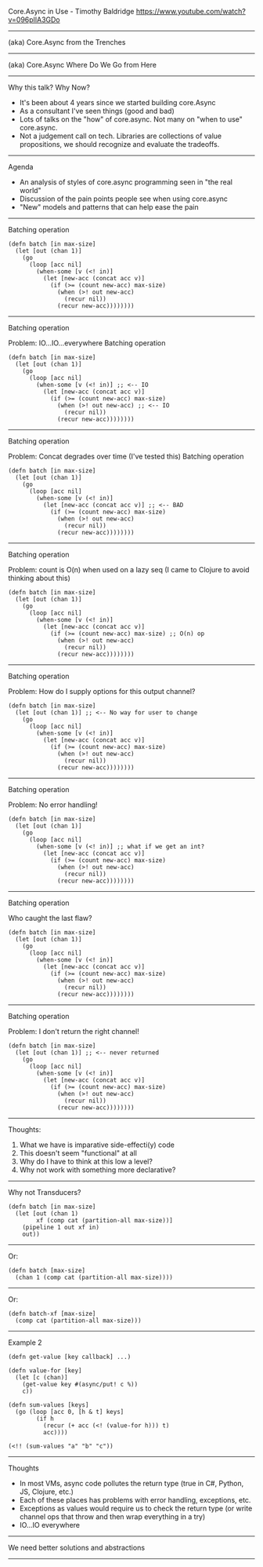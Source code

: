 Core.Async in Use - Timothy Baldridge
https://www.youtube.com/watch?v=096pIlA3GDo


----
(aka) Core.Async
from the Trenches

----
(aka) Core.Async
Where Do We Go from Here

----
Why this talk? Why Now?

- It's been about 4 years since we started building core.Async
- As a consultant I've seen things (good and bad)
- Lots of talks on the "how" of core.async. Not many on "when to use" core.async.
- Not a judgement call on tech. Libraries are collections of value propositions, we should recognize and evaluate the tradeoffs.

---
Agenda

- An analysis of styles of core.async programming seen in "the real world"
- Discussion of the pain points people see when using core.async
- "New" models and patterns that can help ease the pain

----
Batching operation

```
(defn batch [in max-size]
  (let [out (chan 1)]
    (go
      (loop [acc nil]
        (when-some [v (<! in)]
          (let [new-acc (concat acc v)]
            (if (>= (count new-acc) max-size)
              (when (>! out new-acc)
                (recur nil))
              (recur new-acc))))))))
```

----
Batching operation

Problem: IO...IO...everywhere
Batching operation

```
(defn batch [in max-size]
  (let [out (chan 1)]
    (go
      (loop [acc nil]
        (when-some [v (<! in)] ;; <-- IO
          (let [new-acc (concat acc v)]
            (if (>= (count new-acc) max-size)
              (when (>! out new-acc) ;; <-- IO
                (recur nil))
              (recur new-acc))))))))
```

----
Batching operation

Problem: Concat degrades over time (I've tested this)
Batching operation

```
(defn batch [in max-size]
  (let [out (chan 1)]
    (go
      (loop [acc nil]
        (when-some [v (<! in)]
          (let [new-acc (concat acc v)] ;; <-- BAD
            (if (>= (count new-acc) max-size)
              (when (>! out new-acc)
                (recur nil))
              (recur new-acc))))))))
```

---
Batching operation

Problem: count is O(n) when used on a lazy seq
(I came to Clojure to avoid thinking about this)

```
(defn batch [in max-size]
  (let [out (chan 1)]
    (go
      (loop [acc nil]
        (when-some [v (<! in)]
          (let [new-acc (concat acc v)]
            (if (>= (count new-acc) max-size) ;; O(n) op
              (when (>! out new-acc)
                (recur nil))
              (recur new-acc))))))))
```

----
Batching operation

Problem: How do I supply options for this output channel?

```
(defn batch [in max-size]
  (let [out (chan 1)] ;; <-- No way for user to change
    (go
      (loop [acc nil]
        (when-some [v (<! in)]
          (let [new-acc (concat acc v)]
            (if (>= (count new-acc) max-size)
              (when (>! out new-acc)
                (recur nil))
              (recur new-acc))))))))
```

----
Batching operation

Problem: No error handling!
```
(defn batch [in max-size]
  (let [out (chan 1)]
    (go
      (loop [acc nil]
        (when-some [v (<! in)] ;; what if we get an int?
          (let [new-acc (concat acc v)]
            (if (>= (count new-acc) max-size)
              (when (>! out new-acc)
                (recur nil))
              (recur new-acc))))))))
```

----
Batching operation

Who caught the last flaw?

```
(defn batch [in max-size]
  (let [out (chan 1)]
    (go
      (loop [acc nil]
        (when-some [v (<! in)]
          (let [new-acc (concat acc v)]
            (if (>= (count new-acc) max-size)
              (when (>! out new-acc)
                (recur nil))
              (recur new-acc))))))))
```

----
Batching operation

Problem: I don't return the right channel!

```
(defn batch [in max-size]
  (let [out (chan 1)] ;; <-- never returned
    (go
      (loop [acc nil]
        (when-some [v (<! in)]
          (let [new-acc (concat acc v)]
            (if (>= (count new-acc) max-size)
              (when (>! out new-acc)
                (recur nil))
              (recur new-acc))))))))
```

----
Thoughts:

1. What we have is imparative side-effecti(y) code
2. This doesn't seem "functional" at all
3. Why do I have to think at this low a level?
4. Why not work with something more declarative?

----
Why not Transducers?

```
(defn batch [in max-size]
  (let [out (chan 1)
        xf (comp cat (partition-all max-size))]
    (pipeline 1 out xf in)
    out))
```

----
Or:

```
(defn batch [max-size]
  (chan 1 (comp cat (partition-all max-size))))
```

----
Or:

```
(defn batch-xf [max-size]
  (comp cat (partition-all max-size)))
```

----
Example 2

```
(defn get-value [key callback] ...)

(defn value-for [key]
  (let [c (chan)]
    (get-value key #(async/put! c %))
    c))

(defn sum-values [keys]
  (go (loop [acc 0, [h & t] keys]
        (if h
          (recur (+ acc (<! (value-for h))) t)
          acc))))

(<!! (sum-values "a" "b" "c"))
```

----
Thoughts

- In most VMs, async code pollutes the return type (true in C#, Python, JS, Clojure, etc.)
- Each of these places has problems with error handling, exceptions, etc.
- Exceptions as values would require us to check the return type (or write channel ops that throw and then wrap everything in a try)
- IO...IO everywhere

----
We need better solutions and abstractions

----
